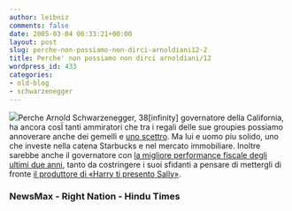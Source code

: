 ```yaml
---
author: leibniz
comments: false
date: 2005-03-04 06:33:21+00:00
layout: post
slug: perche-non-possiamo-non-dirci-arnoldiani12-2
title: Perche' non possiamo non dirci arnoldiani/12
wordpress_id: 433
categories:
- old-blog
- schwarzenegger
---
```


![](http://www.hindu.com/2003/10/07/images/2003100701261401.jpg)Perche Arnold Schwarzenegger, 38[infinity] governatore della California, ha ancora cosÏ tanti ammiratori che tra i regali delle sue groupies possiamo annoverare anche dei gemelli e [uno scettro](http://www.newsmax.com/archives/ic/2005/3/3/102616.shtml). Ma lui e uomo piu solido, uno che investe nella catena Starbucks e nel mercato immobiliare. Inoltre sarebbe anche il governatore con [la migliore performance fiscale degli ultimi due anni](http://ideazione.blogspot.com/2005/03/schwarzy-campione-del-taglio-alle.html), tanto da costringere i suoi sfidanti a pensare di mettergli di fronte [il produttore di «Harry ti presento Sally»](http://ideazione.blogspot.com/2005/03/democrazia-cinematografica.html).

### NewsMax - Right Nation - Hindu Times
